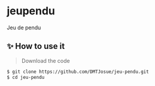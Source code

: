 # jeupendu
Jeu de pendu

## ✨ How to use it

> Download the code 

```bash
$ git clone https://github.com/DMTJosue/jeu-pendu.git
$ cd jeu-pendu
```

<br />
